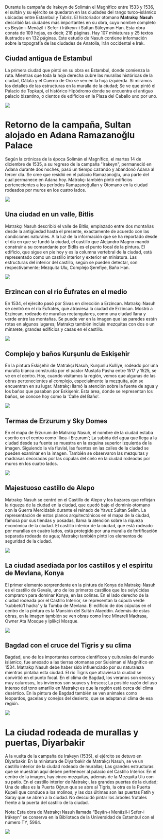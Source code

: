 
Durante la campaña de Irakeyn de Solimán el Magnífico entre 1533 y 1536, el sultán y su ejército se quedaron en las ciudades del rango turco-islámico ubicadas entre Estambul y Tabriz. El historiador otomano **Matrakçı Nasuh** describió las ciudades más importantes en su obra, cuyo nombre completo es Beyân-ı Menâzil-i Sefer-i Irâkeyn-i Sultan Süleyman Han. Esta obra consta de 109 hojas, es decir, 218 páginas. Hay 107 miniaturas y 25 textos ilustrados en 132 páginas. Este estudio de Nasuh contiene información sobre la topografía de las ciudades de Anatolia, Irán occidental e Irak.


## Ciudad antigua de Estambul 

La primera ciudad que pintó en su obra es Estambul, donde comienza la ruta. Mientras que toda la hoja derecha cubre las murallas históricas de la ciudad, Gálata y el Cuerno de Oro se ven en la hoja izquierda. Si miramos los detalles de las estructuras en la muralla de la ciudad; Se ve que pintó el Palacio de Topkapi, el histórico Hipódromo donde se encuentra el antiguo palacio bizantino, o cientos de edificios en la Plaza del Caballo uno por uno.

![](img/estambul.jpg)

# Retorno de la campaña, Sultan alojado en Adana Ramazanoğlu Palace

Según la crónicas de la época Solimán el Magnífico, el martes 14 de diciembre de 1535, a su regreso de la campaña "Irakeyn", permaneció en Adana durante dos noches, pasó un tiempo cazando y abandonó Adana al tercer día. Se cree que residió en el palacio Ramazanoğlu, una parte del cual permanece en Adana hoy. Matrakçı también pintó edificios pertenecientes a los períodos Ramazanoğulları y Otomano en la ciudad rodeados por muros en los cuatro lados.

![](img/adana.jpg)

## Una ciudad en un valle, Bitlis

Matrakçı Nasuh describió el valle de Bitlis, emplazado entre dos montañas desde la antigüedad hasta el presente, exactamente de acuerdo con las condiciones naturales. A la luz de la información que se ha reportado desde el día en que se fundó la ciudad, el castillo que Alejandro Magno mandó construir a su comandante por Bidlis es el punto focal de la pintura. El edificio, que sigue en pie hoy y es la columna vertebral de la ciudad, está representado como un castillo interior y exterior en miniatura. Las estructuras del interior del castillo, según se pueden detectar, son respectivamente; Mezquita Ulu, Complejo Şerefiye, Baño Han.

![](img/bitlis.jpg)

## Erzincan con el río Éufrates en el medio

En 1534, el ejército pasó por Sivas en dirección a Erzincan. Matrakçı Nasuh se centró en el río Éufrates, que atraviesa la ciudad de Erzincan. Mostró a Erzincan, rodeado de murallas rectangulares, como una ciudad llana y verde entre las montañas. Se puede ver en la imagen que las paredes están rotas en algunos lugares; Matrakçı también incluía mezquitas con dos o un minarete, grandes edificios y casas en el castillo.

![](img/erzincan.jpg)

## Complejo y baños Kurşunlu de Eskişehir

En la pintura Eskişehir de Matrakçı Nasuh, Kurşunlu Kulliye, rodeado por una muralla blanca construida por el pastor Mustafa Pasha entre 1517 y 1525, se ve en el centro. Hoy, cuando visitamos la región, vemos que algunas de las obras pertenecientes al complejo, especialmente la mezquita, aún se encuentran en su lugar. Matrakçı llamó la atención sobre la fuente de agua y los baños que pasaban por Eskişehir. Esta área, donde se representan los baños, se conoce hoy como la 'Calle del Baño'.

![](img/eskisehir.jpg)

## Termas de Erzurum y Sky Domes

En el mapa de Erzurum de Matrakçı Nasuh, el nombre de la ciudad estaba escrito en el centro como 'Ilıca-i Erzurum'; La subida del agua que llega a la ciudad desde su fuente se muestra en la esquina superior izquierda de la imagen. Siguiendo la vía fluvial, las fuentes en las calles de la ciudad se pueden examinar en la imagen. También se observaron las mezquitas y madrasas decoradas por las cúpulas del cielo en la ciudad rodeadas por muros en los cuatro lados.

![](img/erzurum.jpg)

## Majestuoso castillo de Alepo

Matrakçı Nasuh se centró en el Castillo de Alepo y los bazares que reflejan la riqueza de la ciudad en la ciudad, que quedó bajo el dominio otomano con la Guerra Mercidabık durante el reinado de Yavuz Sultan Selim. La representación de estos planos arquitectónicos en el mapa de la ciudad, famosa por sus tiendas y posadas, llama la atención sobre la riqueza económica de la ciudad. El castillo interior de la ciudad, que está rodeado por murallas en cuatro lados, está protegido por una muralla de fortificación separada rodeada de agua; Matrakçı también pintó los elementos de seguridad de la ciudad.

![](img/aleppo.jpg)

## La ciudad asediada por los castillos y el espíritu de Mevlana, Konya

El primer elemento sorprendente en la pintura de Konya de Matrakçı Nasuh es el castillo de Gevale, uno de los primeros castillos que los selyúcidas compraron para dominar Konya, en las colinas. En el lado derecho de la ciudad rodeada por el Castillo Interior, se representan la cúpula verde 'kubbetü'l hadra' y la Tumba de Mevlana. El edificio de dos cúpulas en el centro de la pintura es la Mansión del Sultán Alaeddin. Además de estas obras, en la imagen también se ven obras como İnce Minareli Madrasa, Owner Ata Mosque y İplikçi Mosque.

![](img/konya.jpg)

## Bagdad con el cruce del Tigris y su clima

Bagdad, uno de los importantes centros científicos y culturales del mundo islámico, fue anexado a las tierras otomanas por Suleiman el Magnífico en 1534. Matrakçı Nasuh debe haber sido influenciado por su naturaleza mientras pintaba esta ciudad. El río Tigris que atraviesa la ciudad se convirtió en el punto focal. En el clima de Bagdad, los veranos son secos y muy calurosos, los inviernos son suaves y frescos; La posible razón del uso intenso del tono amarillo en Matrakçı es que la región está cerca del clima desértico. En la pintura de Bagdad también se ven animales como leopardos, gacelas y conejos del desierto, que se adaptan al clima de esa región.

![](img/bagdad.jpg)

# La ciudad rodeada de murallas y puertas, Diyarbakir

A la vuelta de la campaña de Irakeyn (1535), el ejército se detuvo en Diyarbakir. En la miniatura de Diyarbakir de Matrakçı Nasuh, se ve un castillo interior de la ciudad rodeado de murallas; Las grandes estructuras que se muestran aquí deben pertenecer al palacio del Castillo Interior. En el centro de la imagen, hay cinco mezquitas, además de la Mezquita Ulu con su patio. En el castillo interior de Matrakçı, las grandes puertas de la ciudad; Una de ellas es la Puerta Oğrun que se abre al Tigris, la otra es la Puerta Kupeli que conduce a los molinos, y las dos últimas son las puertas Fatih y Saray que se abren a la ciudad. No descuidó pintar los árboles frutales frente a la puerta del castillo de la ciudad.

Nota: Esta obra de Matrakçı Nasuh llamada “Beyân-ı Menâzil-i Sefer-i Irâkeyn” se conserva en la Biblioteca de la Universidad de Estambul con el número TY, 5964.

![](img/diyarbakir.jpg)

